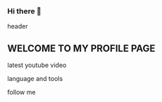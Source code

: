### Hi there 👋

header 

## WELCOME TO MY PROFILE PAGE

latest youtube video

language and tools

follow me

